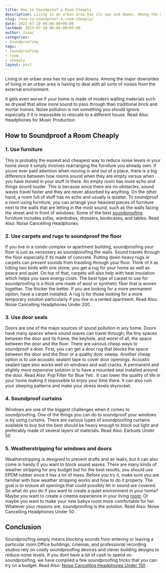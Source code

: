 ```yaml
---
title: How to Soundproof a Room Cheaply
description: Living in an urban area has its ups and downs. Among the major downsides of living in an urban area is having to deal with all sorts of noises from the...
slug: /how-to-soundproof-a-room-cheaply/
date: 2025-07-10 00:00:00+00:00
lastmod: 2025-07-10 00:00:00+03:00
author: Isaac
categories:
- Soundproofing
tags:
- soundproofing
- room
- cheaply
layout: post
---
```

Living in an urban area has its ups and downs. Among the major downsides of living in an urban area is having to deal with all sorts of noises from the external environment.

It gets even worse if your home is made of modern walling materials such as drywall that allow more sound to pass through than traditional brick and mortar homes.
Noise pollution is not something you should ignore especially if it is impossible to relocate to a different house.
Read Also:
Headphones for Music Production
## How to Soundproof a Room Cheaply

### 1. Use furniture
This is probably the easiest and cheapest way to reduce noise levels in your home since it simply involves rearranging the furniture you already own.
If youve ever paid attention when moving in and out of a place, there is a big difference between how rooms sound when they are empty versus when you have moved in your stuff in there. An empty room has more echo and things sound louder.
This is because since there are no obstacles, sound waves travel faster and they are never absorbed by anything. On the other hand, a room full of stuff has no echo and usually is quieter.
To soundproof a room using furniture, you can arrange your heaviest pieces of furniture next to the walls that are letting in the most sound, such as the walls facing the street and in front of windows.
Some of the best [soundproofing](https://pestpolicy.com/best-soundproof-earmuffs-for-sleeping/) furniture includes sofas, wardrobes, dressers, bookcases, and tables. Read Also:
Noise Cancelling Headphones
### 2. Use carpets and rugs to soundproof the floor
If you live in a condo complex or apartment building, soundproofing your floor is just as necessary as soundproofing the walls. Sound travels through the floor especially if its made of concrete.
Putting down heavy rugs or carpets can prevent sounds from traveling through your floor. Think of it as hitting two birds with one stone; you get a rug for your home as well as peace and quiet. On top of that, carpets will also help with heat insulation which helps you save energy costs.
The best type of carpet to use for soundproofing is a thick one made of wool or synthetic fiber that is woven together. The thicker the better.
If you are looking for a more permanent option, have a carpet installed. A rug is for those looking for a more temporary solution particularly if you live in a rented apartment. Read Also:
Noise Cancelling Headphones Under 200
.
### 3. Use door seals
Doors are one of the major sources of sound pollution in any home. Doors have many spaces where sound waves can travel through; the tiny spaces between the door and its frame, the keyhole, and worst of all, the space between the door and the floor.
There are various cheap ways to soundproof a door. First, you can get a door rug that blocks the space between the door and the floor or a quality door sweep. Another cheap option is to use acoustic sealant tape to cover door openings.
Acoustic sealant tape also works well on windows and wall cracks. A permanent and slightly more expensive solution is to have a mounted seal installed around the door. Read Also:
Pop Filter for Blue Yeti
.
It can lower the quality of life in your home making it impossible to enjoy your time there. It can also ruin your sleeping patterns and make your stress levels skyrocket.
### 4. Soundproof curtains
Windows are one of the biggest challenges when it comes to soundproofing. One of the things you can do to soundproof your windows is by using curtains.
There are various types of soundproofing curtains available to buy but the best should be heavy enough to block out light and preferably made of several layers of materials.
Read Also:
Earbuds Under 50
### 5. Weatherstripping for windows and doors
Weatherstripping is designed to prevent drafts and air leaks, but it can also come in handy if you want to block sound waves. There are many kinds of weather stripping for any budget but for the best results, you should use EPDM rubber since it has a lot of mass.
Before you try it, make sure you are familiar with how weather stripping works and how to do it properly. The goal is to ensure all openings that could possibly let in sound are covered.
So what do you do if you want to create a quiet environment in your home? Maybe you want to create a cinema experience in your living [room](https://pestpolicy.com/how-to-prep-a-room-for-paint/).
Or maybe you want to make your new babys room more comfortable for her. Whatever your reasons are, soundproofing is the solution. Read Also:
Noise Cancelling Headphones Under 50
.
## Conclusion
Soundproofing simply means blocking sounds from entering or leaving a particular room.Office buildings, cinemas, and professional recording studios rely on costly soundproofing devices and clever building designs to reduce noise levels.
If you dont have a lot of cash to spend on soundproofing, we have compiled a few soundproofing tricks that you can try on a budget. Read Also:
[Noise Cancelling Headphones Under 150](https://pestpolicy.com/best-noise-cancelling-headphones-under-150/)
.
